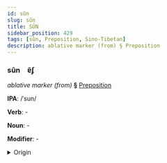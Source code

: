 ```yaml
---
id: sûn
slug: sûn
title: SÛN
sidebar_position: 429
tags: [sûn, Preposition, Sino-Tibetan]
description: ablative marker (from) § Preposition
---
```


### sûn&emsp;<span kind="abugida">ɐ̃ʄ</span>

*ablative marker (from)* **§** [Preposition](../../tags/Preposition)

**IPA**: /ˈsun/

**Verb**: -

**Noun**: -

**Modifier**: -

<details>
    <summary>Origin</summary>
    Wu 從 zon /z̥ʊŋ/<br/>
    <em>Sino-Tibetan Language Family</em>
</details>
